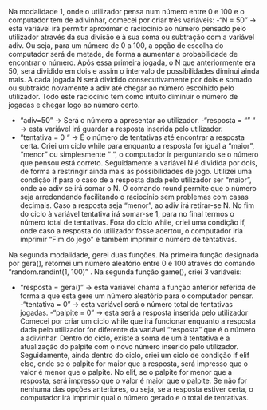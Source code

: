 Na modalidade 1, onde o utilizador pensa num número entre 0 e 100 e o computador tem de adivinhar, comecei por criar três variáveis:
-“N = 50” -> esta variável irá permitir aproximar o raciocínio ao número pensado pelo utilizador através da sua divisão e à sua soma ou subtração com a variável adiv. Ou seja, para um número de 0 a 100, a opção de escolha do computador será de metade, de forma a aumentar a probabilidade de encontrar o número. Após essa primeira jogada, o N que anteriormente era 50, será dividido em dois e assim o intervalo de possibilidades diminui ainda mais. A cada jogada N será dividido consecutivamente por dois e somado ou subtraído novamente a adiv até chegar ao número escolhido pelo utilizador. Todo este raciocínio tem como intuito diminuir o número de jogadas e chegar logo ao número certo. 
- “adiv=50” -> Será o número a apresentar ao utilizador.
-“resposta = “” “ -> esta variável irá guardar a resposta inserida pelo utilizador.
- “tentativa = 0 “ -> É o número de tentativas até encontrar a resposta certa.
Criei um ciclo while para enquanto a resposta for igual a “maior”, “menor” ou simplesmente “ “, o computador ir perguntando se o número que pensou está correto. Seguidamente a variável N é dividida por dois, de forma a restringir ainda mais as possibilidades de jogo. Utilizei uma condição if para o caso de a resposta dada pelo utilizador ser “maior”, onde ao adiv se irá somar o N. O comando round permite que o número seja arredondando facilitando o raciocínio sem problemas com casas decimais. Caso a resposta seja “menor”, ao adiv irá retirar-se N. No fim do ciclo à variável tentativa irá somar-se 1, para no final termos o número total de tentativas. 
Fora do ciclo while, criei uma condição if, onde caso a resposta do utilizador fosse acertou, o computador iria imprimir “Fim do jogo” e também imprimir o número de tentativas.

Na segunda modalidade, gerei duas funções. Na primeira função designada por gera(), retornei um número aleatório entre 0 e 100 através do comando “random.randint(1, 100)” .
Na segunda função game(), criei 3 variáveis:
- “resposta = gera()” -> esta variável chama a função anterior referida de forma a que esta gere um número aleatório para o computador pensar.
-“tentativa = 0” -> esta variável será o número total de tentativas jogadas. 
-“palpite = 0” -> esta será a resposta inserida pelo utilizador
Comecei por criar um ciclo while que irá funcionar enquanto a resposta dada pelo utilizador for diferente da variável “resposta” que é o número a adivinhar. Dentro do ciclo, existe a soma de um à tentativa e a atualização do palpite com o novo número inserido pelo utilizador.
Seguidamente, ainda dentro do ciclo, criei um ciclo de condição if elif else, onde se o palpite for maior que a resposta, será impresso que o valor é menor que o palpite. No elif, se o palpite for menor que a resposta, será impresso que o valor é maior que o palpite. Se não for nenhuma das opções anteriores, ou seja, se a resposta estiver certa, o computador irá imprimir qual o número gerado e o total de tentativas.
